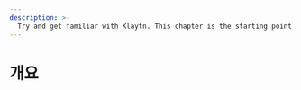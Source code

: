 ```yaml
---
description: >-
  Try and get familiar with Klaytn. This chapter is the starting point of your journey to Klaytn BApps.
---
```


# 개요